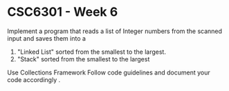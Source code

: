 # CSC6301 - Week 6

Implement a program that reads a list of Integer numbers from the scanned input and saves them into a 

1. "Linked List" sorted from the smallest to the largest. 
2. "Stack" sorted from the smallest to the largest

Use Collections Framework
Follow code guidelines and document your code accordingly
.